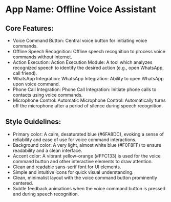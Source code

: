 # **App Name**: Offline Voice Assistant

## Core Features:

- Voice Command Button: Central voice button for initiating voice commands.
- Offline Speech Recognition: Offline speech recognition to process voice commands without internet.
- Action Execution: Action Execution Module: A tool which analyzes recognized speech to identify the desired action (e.g., open WhatsApp, call friend).
- WhatsApp Integration: WhatsApp Integration: Ability to open WhatsApp upon voice command.
- Phone Call Integration: Phone Call Integration: Initiate phone calls to contacts using voice commands.
- Microphone Control: Automatic Microphone Control: Automatically turns off the microphone after a period of silence during speech recognition.

## Style Guidelines:

- Primary color: A calm, desaturated blue (#6FA8DC), evoking a sense of reliability and ease of use for voice command interactions.
- Background color: A very light, almost white blue (#F0F8FF) to ensure readability and a clean interface.
- Accent color: A vibrant yellow-orange (#FFC133) is used for the voice command button and other interactive elements to draw attention.
- Clean and readable sans-serif font for UI elements.
- Simple and intuitive icons for quick visual understanding.
- Clean, minimalist layout with the voice command button prominently centered.
- Subtle feedback animations when the voice command button is pressed and during speech recognition.